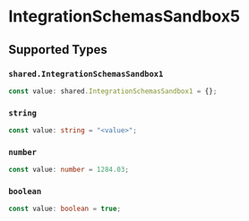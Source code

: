 # IntegrationSchemasSandbox5


## Supported Types

### `shared.IntegrationSchemasSandbox1`

```typescript
const value: shared.IntegrationSchemasSandbox1 = {};
```

### `string`

```typescript
const value: string = "<value>";
```

### `number`

```typescript
const value: number = 1284.03;
```

### `boolean`

```typescript
const value: boolean = true;
```

